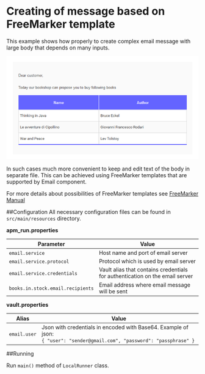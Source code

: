 # Creating of message based on FreeMarker template

This example shows how properly to create complex email message with large body that depends on many inputs. 

 ![Image](message_screenshot.png 'Complex message example')

In such cases much more convenient to keep and edit text of the body in separate file. This can be achieved using 
FreeMarker templates that are supported by Email component.

For more details about possibilities of FreeMarker templates see
 [FreeMarker Manual](https://freemarker.apache.org/docs/index.html)
 

##Configuration
All necessary configuration files can be found in <code>src/main/resources</code> directory.

**apm_run.properties**

| Parameter     | Value         |
| ------------- |---------------|
| `email.service` | Host name and port of email server |
| `email.service.protocol` | Protocol which is used by email server |
| `email.service.credentials` | Vault alias that contains credentials for authentication on the email server |
| `books.in.stock.email.recipients` | Email address where email message will be sent |

**vault.properties**

| Alias     | Value         |
| ------------- |---------------|
| `email.user` | Json with credentials in encoded with Base64. Example of json:<br>`{ "user": "sender@gmail.com", "password": "passphrase" }` |


##Running

Run `main()` method of `LocalRunner` class.